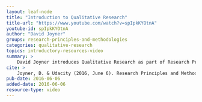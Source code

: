 ```yaml
---
layout: leaf-node
title: "Introduction to Qualitative Research"
title-url: "https://www.youtube.com/watch?v=spIpkKYOtnA"
youtube-id: spIpkKYOtnA
author: "David Joyner"
groups: research-principles-and-methodologies
categories: qualitative-research
topics: introductory-resources-video
summary: >
    David Joyner introduces Qualitative Research as part of Research Principles and Methodologies.
cite: >
    Joyner, D. & Udacity (2016, June 6). Research Principles and Methodologies: Qualitative Research Introductory Video. Retrieved from https://www.youtube.com/watch?v=spIpkKYOtnA
pub-date: 2016-06-06
added-date: 2016-06-06
resource-type: video
---
```

